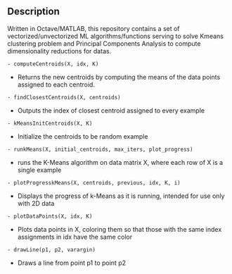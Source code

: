 ## Description
Written in Octave/MATLAB, this repository contains a set of vectorized/unvectorized ML algorithms/functions serving to solve Kmeans clustering problem and Principal Components Analysis to compute dimensionality reductions for datas.

```
- computeCentroids(X, idx, K)
```
  - Returns the new centroids by computing the means of the data points assigned to each centroid.

```
- findClosestCentroids(X, centroids)
```
  - Outputs the index of closest centroid assigned to every example
  
```
- kMeansInitCentroids(X, K)
```
  - Initialize the centroids to be random example
  
```
- runkMeans(X, initial_centroids, max_iters, plot_progress)
```
  - runs the K-Means algorithm on data matrix X, where each row of X is a single example

```
- plotProgresskMeans(X, centroids, previous, idx, K, i)
```
  - Displays the progress of k-Means as it is running, intended for use only with 2D data
  
```
- plotDataPoints(X, idx, K)
```
  - Plots data points in X, coloring them so that those with the same index assignments in idx have the same color
  
```
- drawLine(p1, p2, varargin)
```
  - Draws a line from point p1 to point p2
